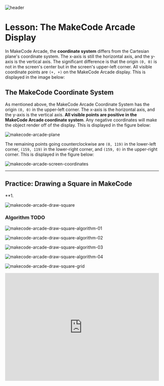 ![header](assets/header.png)

# Lesson: The MakeCode Arcade Display

In MakeCode Arcade, the **coordinate system** differs from the Cartesian plane's coordinate system. The x-axis is still the horizontal axis, and the y-axis is the vertical axis. The significant difference is that the origin `(0, 0)` is not in the screen's center but in the screen's upper-left corner. All visible coordinate points are `(+, +)` on the MakeCode Arcade display. This is displayed in the image below:

## The MakeCode Coordinate System

As mentioned above, the MakeCode Arcade Coordinate System has the origin `(0, 0)` in the upper-left corner.  The x-axis is the horizontal axis, and the y-axis is the vertical axis. **All visible points are positive in the MakeCode Arcade coordinate system**. Any negative coordinates will make the object render off of the display. This is displayed in the figure below:

![makecode-arcade-plane](assets/makecode-arcade-plane.png)

The remaining points going counterclockwise are `(0, 119)` in the lower-left corner, `(159, 119)` in the lower-right corner, and `(159, 0)` in the upper-right corner. This is displayed in the figure below:

![makecode-arcade-screen-coordinates](assets/makecode-arcade-screen-coordinates.png)

---

## Practice: Drawing a Square in MakeCode

**1. 

![makecode-arcade-draw-square](assets/makecode-arcade-draw-square.png)

### Algorithm TODO

![makecode-arcade-draw-square-algorithm-01](assets/makecode-arcade-draw-square-algorithm-01.png)



![makecode-arcade-draw-square-algorithm-02](assets/makecode-arcade-draw-square-algorithm-02.png)



![makecode-arcade-draw-square-algorithm-03](assets/makecode-arcade-draw-square-algorithm-03.png)



![makecode-arcade-draw-square-algorithm-04](assets/makecode-arcade-draw-square-algorithm-04.png)





![makecode-arcade-draw-square-grid](assets/makecode-arcade-draw-square-grid.png)



<div style="position:relative;height:0;padding-bottom:70%;overflow:hidden;"><iframe style="position:absolute;top:0;left:0;width:100%;height:100%;" src="https://arcade.makecode.com/#pub:S11419-05415-57671-83863" frameborder="0" sandbox="allow-popups allow-forms allow-scripts allow-same-origin"></iframe></div>

